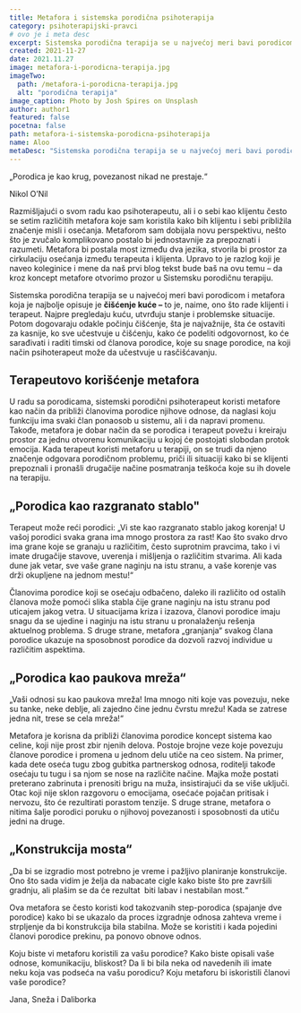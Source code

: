 ```yaml
---
title: Metafora i sistemska porodična psihoterapija
category: psihoterapijski-pravci
# ovo je i meta desc
excerpt: Sistemska porodična terapija se u najvećoj meri bavi porodicom i metafora koja je najbolje opisuje je čišćenje kuće
created: 2021-11-27
date: 2021.11.27
image: metafora-i-porodicna-terapija.jpg
imageTwo:
  path: /metafora-i-porodicna-terapija.jpg
  alt: "porodična terapija"
image_caption: Photo by Josh Spires on Unsplash
author: author1
featured: false
pocetna: false
path: metafora-i-sistemska-porodicna-psihoterapija
name: Aloo
metaDesc: "Sistemska porodična terapija se u najvećoj meri bavi porodicom i metafora koja je najbolje opisuje je čišćenje kuće"
---
```


„Porodica je kao krug, povezanost nikad ne prestaje.“ 

Nikol O’Nil

Razmišljajući o svom radu kao psihoterapeutu, ali i o sebi kao klijentu često se setim različitih metafora koje sam koristila kako bih klijentu i sebi približila značenje misli i osećanja. Metaforom sam dobijala novu perspektivu, nešto što je zvučalo komplikovano postalo bi jednostavnije za prepoznati i razumeti. Metafora bi postala most između dva jezika, stvorila bi prostor za cirkulaciju osećanja između terapeuta i klijenta. Upravo to je razlog koji je naveo koleginice i mene da naš prvi blog tekst bude baš na ovu temu – da kroz koncept metafore otvorimo prozor u Sistemsku porodičnu terapiju.

Sistemska porodična terapija se u najvećoj meri bavi porodicom i metafora koja je najbolje opisuje je **čišćenje kuće –** to je, naime, ono što rade klijenti i terapeut. Najpre pregledaju kuću, utvrđuju stanje i problemske situacije. Potom dogovaraju odakle počinju čišćenje, šta je najvažnije, šta će ostaviti za kasnije, ko sve učestvuje u čišćenju, kako će podeliti odgovornost, ko će sarađivati i raditi timski od članova porodice, koje su snage porodice, na koji način psihoterapeut može da učestvuje u rasčišćavanju.

## Terapeutovo korišćenje metafora

U radu sa porodicama, sistemski porodični psihoterapeut koristi metafore kao način da približi članovima porodice njihove odnose, da naglasi koju funkciju ima svaki član ponaosob u sistemu, ali i da napravi promenu. Takođe, metafora je dobar način da se porodica i terapeut povežu i kreiraju prostor za jednu otvorenu komunikaciju u kojoj će postojati slobodan protok emocija. Kada terapeut koristi metaforu u terapiji, on se trudi da njeno značenje odgovara porodičnom problemu, priči ili situaciji kako bi se klijenti prepoznali i pronašli drugačije načine posmatranja teškoća koje su ih dovele na terapiju.

## „Porodica kao razgranato stablo"

Terapeut može reći porodici: „Vi ste kao razgranato stablo jakog korenja! U vašoj porodici svaka grana ima mnogo prostora za rast! Kao što svako drvo ima grane koje se granaju u različitim, često suprotnim pravcima, tako i vi imate drugačije stavove, uverenja i mišljenja o različitim stvarima. Ali kada dune jak vetar, sve vaše grane naginju na istu stranu, a vaše korenje vas drži okupljene na jednom mestu!“

Članovima porodice koji se osećaju odbačeno, daleko ili različito od ostalih članova može pomoći slika stabla čije grane naginju na istu stranu pod uticajem jakog vetra. U situacijama kriza i izazova, članovi porodice imaju snagu da se ujedine i naginju na istu stranu u pronalaženju rešenja aktuelnog problema. S druge strane, metafora „granjanja“ svakog člana porodice ukazuje na sposobnost porodice da dozvoli razvoj individue u različitim aspektima.

## „Porodica kao paukova mreža“

„Vaši odnosi su kao paukova mreža! Ima mnogo niti koje vas povezuju, neke su tanke, neke deblje, ali zajedno čine jednu čvrstu mrežu! Kada se zatrese jedna nit, trese se cela mreža!“

Metafora je korisna da približi članovima porodice koncept sistema kao celine, koji nije prost zbir njenih delova. Postoje brojne veze koje povezuju članove porodice i promena u jednom delu utiče na ceo sistem. Na primer, kada dete oseća tugu zbog gubitka partnerskog odnosa, roditelji takođe osećaju tu tugu i sa njom se nose na različite načine. Majka može postati preterano zabrinuta i prenositi brigu na muža, insistirajući da se više uključi. Otac koji nije sklon razgovoru o emocijama, osećaće pojačan pritisak i nervozu, što će rezultirati porastom tenzije. S druge strane, metafora o nitima šalje porodici poruku o njihovoj povezanosti i sposobnosti da utiču jedni na druge.

## „Konstrukcija mosta“

„Da bi se izgradio most potrebno je vreme i pažljivo planiranje konstrukcije. Ono što sada vidim je želja da nabacate cigle kako biste što pre završili gradnju, ali plašim se da će rezultat  biti labav i nestabilan most.“

Ova metafora se često koristi kod takozvanih step-porodica (spajanje dve porodice) kako bi se ukazalo da proces izgradnje odnosa zahteva vreme i strpljenje da bi konstrukcija bila stabilna. Može se koristiti i kada pojedini članovi porodice prekinu, pa ponovo obnove odnos.

Koju biste vi metaforu koristili za vašu porodice? Kako biste opisali vaše odnose, komunikaciju, bliskost? Da li bi bila neka od navedenih ili imate neku koja vas podseća na vašu porodicu? Koju metaforu bi iskoristili članovi vaše porodice?


Jana, Sneža i Daliborka



